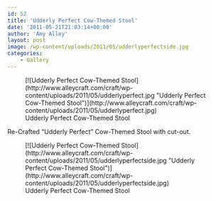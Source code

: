 ```yaml
---
id: 52
title: 'Udderly Perfect Cow-Themed Stool'
date: '2011-05-21T21:03:14+00:00'
author: 'Amy Alley'
layout: post
image: /wp-content/uploads/2011/05/udderlyperfectside.jpg
categories:
    - Gallery
---
```


<figure aria-describedby="caption-attachment-53" class="wp-caption alignright" id="attachment_53" style="width: 445px">[![Udderly Perfect Cow-Themed Stool](http://www.alleycraft.com/craft/wp-content/uploads/2011/05/udderlyperfect.jpg "Udderly Perfect Cow-Themed Stool")](http://www.alleycraft.com/craft/wp-content/uploads/2011/05/udderlyperfect.jpg)<figcaption class="wp-caption-text" id="caption-attachment-53">Udderly Perfect Cow-Themed Stool</figcaption></figure>Re-Crafted “Udderly Perfect” Cow-Themed Stool with cut-out.

<figure aria-describedby="caption-attachment-54" class="wp-caption alignleft" id="attachment_54" style="width: 402px">[![Udderly Perfect Cow-Themed Stool](http://www.alleycraft.com/craft/wp-content/uploads/2011/05/udderlyperfectside.jpg "Udderly Perfect Cow-Themed Stool")](http://www.alleycraft.com/craft/wp-content/uploads/2011/05/udderlyperfectside.jpg)<figcaption class="wp-caption-text" id="caption-attachment-54">Udderly Perfect Cow-Themed Stool</figcaption></figure>
